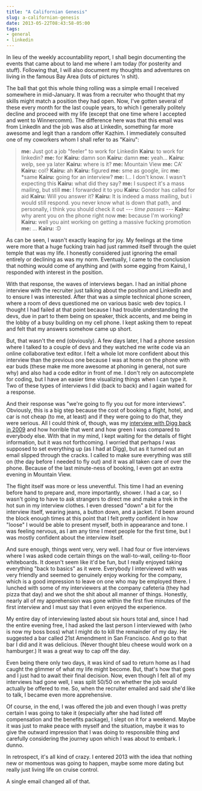 ```yaml
---
title: "A Californian Genesis"
slug: a-californian-genesis
date: 2013-05-22T08:43:58-05:00
tags:
- general
- linkedin
---
```

In lieu of the weekly accountability report, I shall begin documenting the events that came about to land me where I am today (for posterity and stuff). Following that, I will also document my thoughts and adventures on living in the famous Bay Area (lots of pictures 'n shit).

The ball that got this whole thing rolling was a simple email I received somewhere in mid-January. It was from a recruiter who thought that my skills might match a position they had open. Now, I've gotten several of these every month for the last couple years, to which I generally politely decline and proceed with my life (except that one time where I accepted and went to Winnercomm). The difference here was that this email was from LinkedIn and the job was also at LinkedIn, something far more awesome and legit than a random offer Kazhim. I immediately consulted one of my coworkers whom I shall refer to as "Kairu":

> **me:** Just got a job "feeler" to work for Linkedin
> **Kairu:** to work for linkedin?
> **me:** for
> **Kairu:** damn son
> **Kairu:** damn
> **me:** yeah...
> **Kairu:** welp, see ya later
> **Kairu:** where is it?
> **me:** Mountain View
> **me:** CA'
> **Kairu:** col?
> **Kairu:** ah
> **Kairu:** figured
> **me:** sme as google, iirc
> **me:** *same
> **Kairu:** going for an interview?
> **me:** I... I don't know. I wasn't expecting this
> **Kairu:** what did they say?
> **me:** I suspect it's a mass mailing, but still
> **me:** I forwarded it to you
> **Kairu:** Gondor has called for aid
> **Kairu:** Will you answer it?
> **Kairu:** It is indeed a mass mailing, but i would still respond. you never know what is down that path, and personally, i think you should check it out
> _--- time passes ---_
> **Kairu:** why arent you on the phone right now
> **me:** because I'm working?
> **Kairu:** well you aint working on getting a massive fucking promotion
> **me:** ...
> **Kairu:** :D

As can be seen, I wasn't exactly leaping for joy. My feelings at the time were more that a huge fucking train had just rammed itself through the quiet temple that was my life. I honestly considered just ignoring the email entirely or declining as was my norm. Eventually, I came to the conclusion that nothing would come of anything and (with some egging from Kairu), I responded with interest in the position.

With that response, the waves of interviews began. I had an initial phone interview with the recruiter just talking about the position and LinkedIn and to ensure I was interested. After that was a simple technical phone screen, where a room of devs questioned me on various basic web dev topics. I thought I had failed at that point because I had trouble understanding the devs, due in part to them being on speaker, thick accents, and me being in the lobby of a busy building on my cell phone. I kept asking them to repeat and felt that my answers somehow came up short.

But, that wasn't the end (obviously). A few days later, I had a phone session where I talked to a couple of devs and they watched me write code via an online collaborative text editor. I felt a whole lot more confident about this interview than the previous one because I was at home on the phone with ear buds (these make me more awesome at phoning in general, not sure why) and also had a code editor in front of me. I don't rely on autocomplete for coding, but I have an easier time visualizing things when I can type it. Two of these types of interviews I did (back to back) and I again waited for a response.

And their response was "we're going to fly you out for more interviews". Obviously, this is a big step because the cost of booking a flight, hotel, and car is not cheap (to me, at least) and if they were going to do that, they were serious. All I could think of, though, was my [interview with Digg back in 2009](http://dxprog.com/entry/the-digg-debacle/) and how horrible that went and how green I was compared to everybody else. With that in my mind, I kept waiting for the details of flight information, but it was not forthcoming. I worried that perhaps _I_ was supposed to set everything up (as I had at Digg), but as it turned out an email slipped through the cracks. I called to make sure everything was still on (the day before I needed to fly out) and it was all taken care of over the phone. Because of the last minute-ness of booking, I even got an extra evening in Mountain View.

The flight itself was more or less uneventful. This time I had an evening before hand to prepare and, more importantly, shower. I had a car, so I wasn't going to have to ask strangers to direct me and make a trek in the hot sun in my interview clothes. I even dressed "down" a bit for the interview itself, wearing jeans, a button down, and a jacket. I'd been around the block enough times at this point that I felt pretty confident in how "loose" I would be able to present myself, both in appearance and tone. I was feeling nervous, as I am any time I meet people for the first time, but I was mostly confident about the interview itself.

And sure enough, things went very, very well. I had four or five interviews where I was asked code certain things on the wall-to-wall, ceiling-to-floor whiteboards. It doesn't seem like it'd be fun, but I really enjoyed taking everything "back to basics" as it were. Everybody I interviewed with was very friendly and seemed to genuinely enjoy working for the company, which is a good impression to leave on one who may be employed there. I lunched with some of my interviewers at the company cafeteria (they had pizza that day) and we shot the shit about all manner of things. Honestly, nearly all of my apprehension was gone within the first five minutes of the first interview and I must say that I even enjoyed the experience.

My entire day of interviewing lasted about six hours total and, since I had the entire evening free, I had asked the last person I interviewed with (who is now my boss boss) what I might do to kill the remainder of my day. He suggested a bar called 21st Amendment in San Francisco. And go to that bar I did and it was delicious. (Never thought bleu cheese would work on a hamburger.) It was a great way to cap off the day.

Even being there only two days, it was kind of sad to return home as I had caught the glimmer of what my life might become. But, that's how that goes and I just had to await their final decision. Now, even though I felt all of my interviews had gone well, I was split 50/50 on whether the job would actually be offered to me. So, when the recruiter emailed and said she'd like to talk, I became even more apprehensive.

Of course, in the end, I was offered the job and even though I was pretty certain I was going to take it (especially after she had listed off compensation and the benefits package), I slept on it for a weekend. Maybe it was just to make peace with myself and the situation, maybe it was to give the outward impression that I was doing to responsible thing and carefully considering the journey upon which I was about to embark. I dunno.

In retrospect, it's all kind of crazy. I entered 2013 with the idea that nothing new or momentous was going to happen, maybe some more dating but really just living life on cruise control.

A single email changed all of that.
